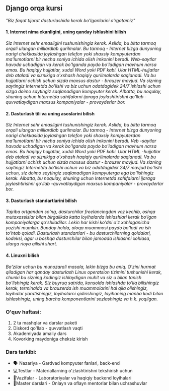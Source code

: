 ## Django orqa kursi
*"Biz faqat tijorat dasturlashida kerak bo'lganlarini o'rgatamiz"*

#### 1. Internet nima ekanligini, uning qanday ishlashini bilish
*Siz Internet sehr emasligini tushunishingiz kerak. Aslida, bu bitta tarmoq orqali ulangan milliardlab qurilmalar. Bu tarmoq - Internet bizga dunyoning narigi chekkasida joylashgan telefon yoki shaxsiy kompyuterdan ma'lumotlarni bir necha soniya ichida olish imkonini beradi. Web-saytlar havoda uchadigan va kerak bo'lganda paydo bo'ladigan mavhum narsa emas. Bu haqiqiy hujjatlar, xuddi Word yoki PDF kabi. Ular HTML-hujjatlar deb ataladi va siznikiga o'xshash haqiqiy qurilmalarda saqlanadi. Va bu hujjatlarni ochish uchun sizda maxsus dastur - brauzer mavjud. Va sizning saytingiz Internetda bo'lishi va biz uchun odatdagidek 24/7 ishlashi uchun sizga doimo saytingiz saqlanadigan kompyuter kerak. Albatta, bu noqulay, shuning uchun Internetda sahifalarni ijaraga joylashtirishni qo'llab -quvvatlaydigan maxsus kompaniyalar - provayderlar bor.*

#### 2. Dasturlash tili va uning asoslarini bilish
*Siz Internet sehr emasligini tushunishingiz kerak. Aslida, bu bitta tarmoq orqali ulangan milliardlab qurilmalar. Bu tarmoq - Internet bizga dunyoning narigi chekkasida joylashgan telefon yoki shaxsiy kompyuterdan ma'lumotlarni bir necha soniya ichida olish imkonini beradi. Veb -saytlar havoda uchadigan va kerak bo'lganda paydo bo'ladigan mavhum narsa emas. Bu haqiqiy hujjatlar, xuddi Word yoki PDF kabi. Ular HTML -hujjatlar deb ataladi va siznikiga o'xshash haqiqiy qurilmalarda saqlanadi. Va bu hujjatlarni ochish uchun sizda maxsus dastur - brauzer mavjud. Va sizning saytingiz Internetda bo'lishi uchun va biz odatdagidek 24/7 mavjud bo'lishi uchun, siz doimo saytingiz saqlanadigan kompyuterga ega bo'lishingiz kerak. Albatta, bu noqulay, shuning uchun Internetda sahifalarni ijaraga joylashtirishni qo'llab -quvvatlaydigan maxsus kompaniyalar - provayderlar bor.*

#### 3. Dasturlash standartlarini bilish

*Tajriba ortgandan so'ng, dasturchilar freelancingdan voz kechib, oshqa mutaxassislar bilan birgalikda katta loyihalarda ishlashlari kerak bo'lgan kompaniyalarga qo'shiladilar. Lekin har kishi ko'dni  o'z xohlaganicha yozishi mumkin. Bunday holda, aloqa muammosi paydo bo'ladi va ish to'htab qoladi. Dasturlash standartlari - bu dasturchilarning qoidalari, kodeksi, agar u boshqa dasturchilar bilan jamoada ishlashni xohlasa, ularga rioya qilishi shart.*

#### 4. Linuxni bilish
*Ba'zilar uchun bu munozarali masala, lekin bizga bu aniq. O'zini hurmat qiladigan har qanday dasturlash Linux operatsion tizimini tushunishi kerak, chunki bu sizning kodingiz ishlaydigan muhit va siz u bilan tanish bo'lishingiz kerak. Siz buyruq satrida, konsolda ishlashda to'liq bilishingiz kerak, terminalda va brauzerda ish muammolarini hal qila olishingiz, loyihalar yaratishingiz, loyihalarni qidirishingiz, loyihaning manba kodi bilan ishlashingiz, uning barcha komponentlarini sozlashingiz va h.k. yoqilgan.*

### O'quv haftasi:
1. 2 ta mashqlar va darslar paketi
2. Diskord qo'llab - quvvatlash vaqti
3. Akademiyada amaliy dars
4. Kovorking maydoniga cheksiz kirish

### Dars tarkibi:
- 🗣 Nazariya - Gardvad kompyuter fanlari, back-end
- 💻Testlar - Materiallarning o'zlashtirishni tekshirish uchun
- 🎒Vazifalar - Laboratoriyalar va haqiqiy backend loyihalari
- 🤝Master darslari - Onlayn va oflayn mentorlar bilan uchrashuvlar
